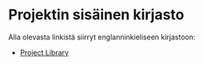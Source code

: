 # Projektin sisäinen kirjasto

Alla olevasta linkistä siirryt englanninkieliseen kirjastoon:

* [Project Library](../docs/90-Quality/library.md)
